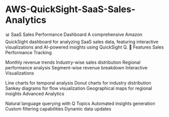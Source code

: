 # AWS-QuickSight-SaaS-Sales-Analytics
📊 SaaS Sales Performance Dashboard A comprehensive Amazon QuickSight dashboard for analyzing SaaS sales data, featuring interactive visualizations and AI-powered insights using QuickSight Q.
🎯 Features
Sales Performance Tracking

Monthly revenue trends
Industry-wise sales distribution
Regional performance analysis
Segment-wise revenue breakdown
Interactive Visualizations

Line charts for temporal analysis
Donut charts for industry distribution
Sankey diagrams for flow visualization
Geographical maps for regional insights
Advanced Analytics

Natural language querying with Q Topics
Automated insights generation
Custom filtering capabilities
Dynamic data updates

